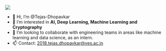 ![](https://komarev.com/ghpvc/?username=Tejas-Dhopavkar&color=green)

- 👋 Hi, I’m @Tejas-Dhopavkar
- 👀 I’m interested in **AI, Deep Learning, Machine Learning and Cryptography**
- 🌱 I’m looking to collaborate with engineering teams in areas like machine learning and data science, as an intern.
- 📫 Contact: 2018.tejas.dhopavkar@ves.ac.in

<!---
Tejas-Dhopavkar/Tejas-Dhopavkar is a ✨ special ✨ repository because its `README.md` (this file) appears on your GitHub profile.
You can click the Preview link to take a look at your changes.
--->

